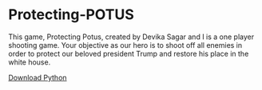 # Protecting-POTUS
<p> This game, Protecting Potus, created by Devika Sagar and I is a one player shooting game. Your objective as our hero is to shoot off all enemies in order to protect our beloved president Trump and restore his place in the white house.</p>
<ing src="https://github.com/jsims1868/Protecting-POTUS/blob/master/Screenshots/Shooting%20Play.png" height="200px">
<a href="https://www.python.org/downloads/">Download Python</a>
